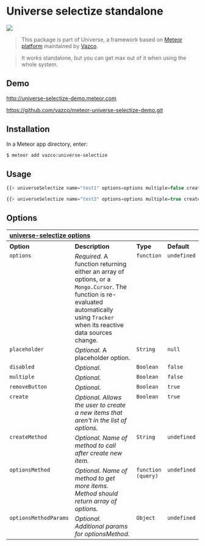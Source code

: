 Universe selectize standalone
=========================

<a href="http://unicms.io"><img src="http://unicms.io/banners/standalone.png" /></a>

> This package is part of Universe, a framework based on [Meteor platform](http://meteor.com)
maintained by [Vazco](http://www.vazco.eu).

> It works standalone, but you can get max out of it when using the whole system.

## Demo
http://universe-selectize-demo.meteor.com

https://github.com/vazco/meteor-universe-selectize-demo.git


## Installation

In a Meteor app directory, enter:

```bash
$ meteor add vazco:universe-selectize
```

## Usage

```js
{{> universeSelectize name="test1" options=options multiple=false create=true}}

{{> universeSelectize name="test2" options=options multiple=true create=true remove=true}}
```

## Options



<table width="100%">
	<tr>
		<th valign="top" colspan="4" align="left"><a href="#general" name="general">universe-selectize options</a></th>
	</tr>
	<tr>
		<th valign="top" width="120px" align="left">Option</th>
		<th valign="top" align="left">Description</th>
		<th valign="top" width="60px" align="left">Type</th>
		<th valign="top" width="60px" align="left">Default</th>
	</tr>
	<tr>
		<td valign="top"><code>options</code></td>
		<td valign="top"><i>Required.</i> A function returning either an array of options, or a <code>Mongo.Cursor</code>. The function is re-evaluated automatically using <code>Tracker</code> when its reactive data sources change.</td>
		<td valign="top"><code>function</code></td>
		<td valign="top"><code>undefined</code></td>
	</tr>
	<tr>
        <td valign="top"><code>placeholder</code></td>
        <td valign="top"><i>Optional.</i> A placeholder option.</td>
        <td valign="top"><code>String</code></td>
        <td valign="top"><code>null</code></td>
    </tr>
	<tr>
        <td valign="top"><code>disabled</code></td>
        <td valign="top"><i>Optional.</i></td>
        <td valign="top"><code>Boolean</code></td>
        <td valign="top"><code>false</code></td>
    </tr>
	<tr>
		<td valign="top"><code>multiple</code></td>
		<td valign="top"><i>Optional.</i> </td>
		<td valign="top"><code>Boolean</code></td>
		<td valign="top"><code>false</code></td>
	</tr>
	<tr>
        <td valign="top"><code>removeButton</code></td>
        <td valign="top"><i>Optional.</i> </td>
        <td valign="top"><code>Boolean</code></td>
        <td valign="top"><code>true</code></td>
    </tr>
    <tr>
        <td valign="top"><code>create</code></td>
        <td valign="top"><i>Optional. Allows the user to create a new items that aren't in the list of options.</i> </td>
        <td valign="top"><code>Boolean</code></td>
        <td valign="top"><code>true</code></td>
    </tr>
    <tr>
        <td valign="top"><code>createMethod</code></td>
        <td valign="top"><i>Optional. Name of method to call after create new item.</i> </td>
        <td valign="top"><code>String</code></td>
        <td valign="top"><code>undefined</code></td>
    </tr>
    <tr>
        <td valign="top"><code>optionsMethod</code></td>
        <td valign="top"><i>Optional. Name of method to get more items. Method should return array of options.</i> </td>
        <td valign="top"><code>function (query)</code></td>
        <td valign="top"><code>undefined</code></td>
    </tr>
    <tr>
        <td valign="top"><code>optionsMethodParams</code></td>
        <td valign="top"><i>Optional. Additional params for optionsMethod.</i> </td>
        <td valign="top"><code>Object</code></td>
        <td valign="top"><code>undefined</code></td>
    </tr>
</table>
